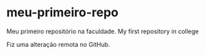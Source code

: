 # meu-primeiro-repo
Meu primeiro repositório na faculdade. My first repository in college

Fiz uma alteração remota no GitHub.
